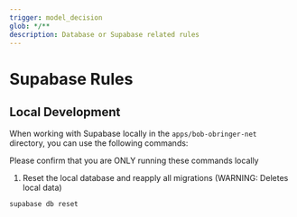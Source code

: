 ```yaml
---
trigger: model_decision
glob: */**
description: Database or Supabase related rules
---
```


# Supabase Rules

## Local Development

When working with Supabase locally in the `apps/bob-obringer-net` directory, you can use the following commands:

Please confirm that you are ONLY running these commands locally

1. Reset the local database and reapply all migrations (WARNING: Deletes local data)

```bash
supabase db reset
```
